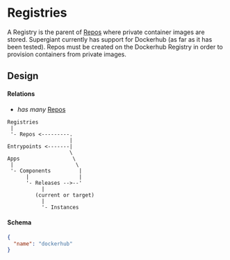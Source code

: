 # Registries

A Registry is the parent of [Repos](repos.md) where private container images are
stored. Supergiant currently has support for Dockerhub (as far as it has been
tested). Repos must be created on the Dockerhub Registry in order to provision
containers from private images.

## Design

#### Relations

- _has many_ [Repos](repos.md)

```
Registries
 |
 '- Repos <---------.
                    |
Entrypoints <-------|
                    \
Apps                 \
 |                    \
 '- Components         |
      |                |
      '- Releases -->--'
           |
         (current or target)
           |
           '- Instances
```

#### Schema

```json
{
  "name": "dockerhub"
}
```
